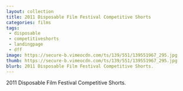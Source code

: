 ```yaml
---
layout: collection
title: 2011 Disposable Film Festival Competitive Shorts
categories: films
tags:
 - disposable
 - competitiveshorts
 - landingpage
 - dff
image: https://secure-b.vimeocdn.com/ts/139/551/139551967_295.jpg
thumb: https://secure-b.vimeocdn.com/ts/139/551/139551967_295.jpg
blurb: 2011 Disposable Film Festival Competitive Shorts.
---
```


2011 Disposable Film Festival Competitive Shorts.